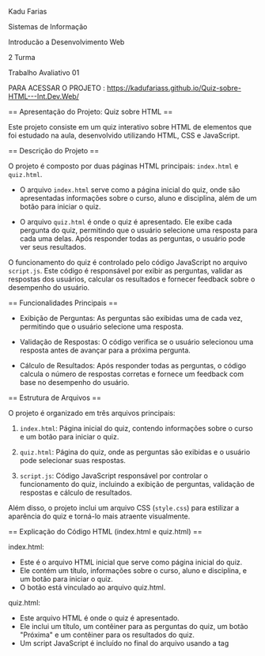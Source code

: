 Kadu Farias

Sistemas de Informação

Introducão a Desenvolvimento Web

2 Turma

Trabalho Avaliativo 01


PARA ACESSAR O PROJETO :  https://kadufariass.github.io/Quiz-sobre-HTML---Int.Dev.Web/
              

== Apresentação do Projeto: Quiz sobre HTML == 
 
Este projeto consiste em um quiz interativo sobre HTML de elementos  que foi estudado na 
aula, desenvolvido utilizando HTML, CSS e JavaScript.  
 
== Descrição do Projeto == 
 
O projeto é composto por duas páginas HTML principais: `index.html` e `quiz.html`. 
 
- O arquivo `index.html` serve como a página inicial do quiz, onde são apresentadas 
informações sobre o curso, aluno e disciplina, além de um botão para iniciar o quiz. 
 
- O arquivo `quiz.html` é onde o quiz é apresentado. Ele exibe cada pergunta do quiz, 
permitindo que o usuário selecione uma resposta para cada uma delas. Após responder todas 
as perguntas, o usuário pode ver seus resultados. 
 
O funcionamento do quiz é controlado pelo código JavaScript no arquivo `script.js`. Este código 
é responsável por exibir as perguntas, validar as respostas dos usuários, calcular os resultados e 
fornecer feedback sobre o desempenho do usuário. 
 
== Funcionalidades Principais == 
 
- Exibição de Perguntas: As perguntas são exibidas uma de cada vez, permitindo que o usuário 
selecione uma resposta. 
 
- Validação de Respostas: O código verifica se o usuário selecionou uma resposta antes de 
avançar para a próxima pergunta. 
 
- Cálculo de Resultados: Após responder todas as perguntas, o código calcula o número de 
respostas corretas e fornece um feedback com base no desempenho do usuário. 
 
== Estrutura de Arquivos == 
 
O projeto é organizado em três arquivos principais: 
 
1. `index.html`: Página inicial do quiz, contendo informações sobre o curso e um botão para 
iniciar o quiz. 
 
2. `quiz.html`: Página do quiz, onde as perguntas são exibidas e o usuário pode selecionar suas 
respostas. 
 
3. `script.js`: Código JavaScript responsável por controlar o funcionamento do quiz, incluindo a 
exibição de perguntas, validação de respostas e cálculo de resultados. 
 
Além disso, o projeto inclui um arquivo CSS (`style.css`) para estilizar a aparência do quiz e 
torná-lo mais atraente visualmente. 
 
 
== Explicação do Código HTML (index.html e quiz.html) == 
 
index.html: 
- Este é o arquivo HTML inicial que serve como página inicial do quiz. 
- Ele contém um título, informações sobre o curso, aluno e disciplina, e um botão para iniciar o 
quiz. 
- O botão está vinculado ao arquivo quiz.html. 
 
quiz.html: 
- Este arquivo HTML é onde o quiz é apresentado. 
- Ele inclui um título, um contêiner para as perguntas do quiz, um botão "Próxima" e um 
contêiner para os resultados do quiz. 
- Um script JavaScript é incluído no final do arquivo usando a tag <script> com o atributo defer 
para garantir que o script seja carregado após o conteúdo da página. 
 
== Explicação do Código JavaScript (script.js) == 
 
- Este arquivo JavaScript controla o funcionamento do quiz. 
- Ele começa adicionando um ouvinte de evento para esperar o carregamento completo do 
DOM antes de iniciar a execução do código. 
- Em seguida, define as perguntas do quiz, cada uma com uma pergunta, opções de resposta e 
a resposta correta. 
- O código então define funções para mostrar perguntas, mostrar resultados, destacar 
respostas corretas/incorretas e avançar para a próxima pergunta. 
- Quando o usuário clica no botão "Próxima", a função nextQuestion() é chamada para validar a 
resposta do usuário, destacar as respostas corretas/incorretas e avançar para a próxima 
pergunta ou mostrar os resultados finais. 
 
== Explicação do Código CSS (style.css) == 
 
- Este arquivo CSS é responsável pelo estilo visual do quiz. 
- Ele define estilos para o corpo da página, contêineres, títulos, perguntas, opções de resposta, 
botões e contêiner de resultados. 
- Os estilos incluem formatação de texto, cores de fundo, margens, preenchimento, sombras e 
efeitos de transição para hover. 
- Também há estilos para destacar respostas corretas/incorretas. 
 
 
== Explicação do Código JavaScript (script.js) == 
 
1. Evento de Carregamento do DOM: 
- O código começa adicionando um ouvinte de evento para o evento 'DOMContentLoaded', 
que é acionado quando o DOM (Document Object Model) da página é completamente 
carregado. 
 
2. Obtenção de Elementos do DOM: 
- Dentro do evento de carregamento do DOM, são obtidas referências para os elementos HTML 
relevantes usando os métodos getElementById e querySelector. 
 
3. Definição das Questões do Quiz: 
- O código define um array chamado 'questions' que armazena as perguntas do quiz, cada uma 
com suas opções de resposta e a resposta correta. 
 
4. Variáveis de Controle: 
- São declaradas duas variáveis globais: 'currentQuestionIndex' para rastrear o índice da 
pergunta atual e 'userAnswers' para armazenar as respostas do usuário. 
 
5. Função para Mostrar Perguntas (showQuestion): 
- A função 'showQuestion' é definida para exibir a próxima pergunta do quiz. 
- Ela constrói dinamicamente o HTML para exibir a pergunta atual e suas opções de resposta, 
utilizando um loop for...in para iterar sobre as opções de resposta. 
 
6. Função para Mostrar Resultados (showResults): 
- A função 'showResults' é responsável por calcular e exibir os resultados finais do quiz. 
- Ela verifica as respostas do usuário, calcula o número de respostas corretas e fornece um 
feedback com base na pontuação alcançada. 
 
7. Função para Destacar Respostas (highlightAnswers): 
- A função 'highlightAnswers' destaca visualmente as respostas corretas/incorretas do usuário 
após selecionar uma opção. 
- Ela também armazena a resposta do usuário e avança para a próxima pergunta. 
 
8. Função para a Próxima Pergunta (nextQuestion): 
- A função 'nextQuestion' é chamada quando o usuário clica no botão de próxima pergunta. 
- Ela valida se o usuário selecionou uma resposta e, em seguida, destaca as respostas 
corretas/incorretas e avança para a próxima pergunta ou exibe os resultados finais. 
 
9. Ouvinte de Evento para o Botão de Próxima Pergunta: 
- Um ouvinte de evento é adicionado ao botão de próxima pergunta para chamar a função 
'nextQuestion' quando o botão é clicado. 
 
10. Exibição da Primeira Pergunta: 
- Após a definição de todas as funções, a função 'showQuestion' é chamada para exibir a 
primeira pergunta quando o DOM é carregado. 
